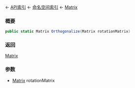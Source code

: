 ← [API索引](Api-Index) ← [命名空间索引](Namespace-Index) ← [Matrix](VRageMath.Matrix)

### 概要

```csharp
public static Matrix Orthogonalize(Matrix rotationMatrix)
```

### 返回

[Matrix](VRageMath.Matrix)

### 参数

* [Matrix](VRageMath.Matrix) rotationMatrix
